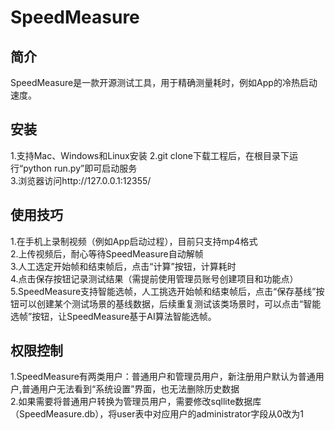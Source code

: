 # SpeedMeasure
## 简介
SpeedMeasure是一款开源测试工具，用于精确测量耗时，例如App的冷热启动速度。
## 安装
1.支持Mac、Windows和Linux安装
2.git clone下载工程后，在根目录下运行“python run.py”即可启动服务  
3.浏览器访问http://127.0.0.1:12355/
## 使用技巧
1.在手机上录制视频（例如App启动过程），目前只支持mp4格式  
2.上传视频后，耐心等待SpeedMeasure自动解帧  
3.人工选定开始帧和结束帧后，点击“计算”按钮，计算耗时  
4.点击保存按钮记录测试结果（需提前使用管理员账号创建项目和功能点）  
5.SpeedMeasure支持智能选帧，人工挑选开始帧和结束帧后，点击“保存基线”按钮可以创建某个测试场景的基线数据，后续重复测试该类场景时，可以点击“智能选帧”按钮，让SpeedMeasure基于AI算法智能选帧。  
## 权限控制
1.SpeedMeasure有两类用户：普通用户和管理员用户，新注册用户默认为普通用户,普通用户无法看到“系统设置”界面，也无法删除历史数据  
2.如果需要将普通用户转换为管理员用户，需要修改sqllite数据库（SpeedMeasure.db），将user表中对应用户的administrator字段从0改为1
